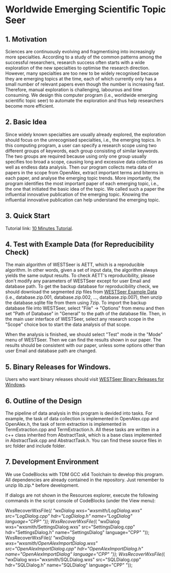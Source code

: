 # Worldwide Emerging Scientific Topic Seer

## 1. Motivation
Sciences are continuously evolving and fragmentising into increasingly more specialties. According to a study of the common patterns among the successful researchers, research success often starts with a wide exploration of the new specialties to optimise the research direction. However, many specialties are too new to be widely recognised because they are emerging topics at the time, each of which currently only has a small number of relevant papers even though the number is increasing fast. Therefore, manual exploration is challenging, labourous and time consuming. We design this computer program (i.e., worldwide emerging scientific topic seer) to automate the exploration and thus help researchers become more efficient.

## 2. Basic Idea
Since widely known specialties are usually already explored, the exploration should focus on the unrecognised specialties, i.e., the emerging topics. In this computing program, a user can specify a research scope using two different groups of keywords, each group consisting of similar keywords. The two groups are required because using only one group usually specifies too broad a scope, causing long and excessive data collection as well as endless data analysis. Then our program collects meta data of papers in the scope from OpenAlex, extract important terms and biterms in each paper, and analyse the emerging topic trends. More importantly, the program identifies the most important paper of each emerging topic, i.e., the one that initiated the basic idea of the topic. We called such a paper the influential innovative publication of the emerging topic. Knowing the influential innovative publication can help understand the emerging topic.

## 3. Quick Start
Tutorial link: [10 Minutes Tutorial](https://westseer.org/2023/07/05/westseer-tutorial-get-started-in-just-10-minutes/).

## 4. Test with Example Data (for Repreducibility Check)
The main algorithm of WESTSeer is AETT, which is a reproducible algorithm. In other words, given a set of input data, the algorithm always yields the same output results. To check AETT's reproducibility, please don't modify any parameters of WESTSeer except for user Email and database path. To get the backup database for reproducibility check, we should download the segmented zip files from [WESTSeer Example Data](https://github.com/westseer/westseer_example_data) (i.e., database.zip.001, database.zip.002, ..., database.zip.007), then unzip the database.sqlite file from them using 7zip. To import the backup database file into WESTSeer, select "File" -> "Options" from menu and then set "Path of Database" in "General" to the path of the database file. Then, in the main user interface of WESTSeer, select any research scope in the "Scope" choice box to start the data analysis of that scope.

When the analysis is finished, we should select "Test" mode in the "Mode" menu of WESTSeer. Then we can find the results shown in our paper. The results should be consistent with our paper, unless some options other than user Email and database path are changed.

## 5. Binary Releases for Windows.
Users who want binary releases should visit [WESTSeer Binary Releases for Windows](https://github.com/westseer/WESTSeer-Binary-Releases-for-Windows).

## 6. Outline of the Design
The pipeline of data analysis in this program is devided into tasks. For example, the task of data collection is implemented in OpenAlex.cpp and OpenAlex.h, the task of term extraction is implemented in TermExtraction.cpp and TermExtraction.h. All these tasks are written in a c++ class inherited from AbstractTask, which is a base class implemented in AbstractTask.cpp and AbstractTask.h. You can find these source files in src folder and include folder.

## 7. Development Environment
We use CodeBlocks with TDM GCC x64 Toolchain to develop this program. All dependencies are already contained in the repository. Just remember to unzip lib.zip.* before development.

If dialogs are not shown in the Resources explorer, execute the following commands in the script console of CodeBlocks (under the View menu):

WxsRecoverWxsFile(_( "wxDialog wxs=\"wxsmith/LogDialog.wxs\" src=\"LogDialog.cpp\" hdr=\"LogDialog.h\" name=\"LogDialog\" language=\"CPP\" "));
WxsRecoverWxsFile(_( "wxDialog wxs=\"wxsmith/SettingsDialog.wxs\" src=\"SettingsDialog.cpp\" hdr=\"SettingsDialog.h\" name=\"SettingsDialog\" language=\"CPP\" "));
WxsRecoverWxsFile(_( "wxDialog wxs=\"wxsmith/OpenAlexImportDialog.wxs\" src=\"OpenAlexImportDialog.cpp\" hdr=\"OpenAlexImportDialog.h\" name=\"OpenAlexImportDialog\" language=\"CPP\" "));
WxsRecoverWxsFile(_( "wxDialog wxs=\"wxsmith/SQLDialog.wxs\" src=\"SQLDialog.cpp\" hdr=\"SQLDialog.h\" name=\"SQLDialog\" language=\"CPP\" "));
